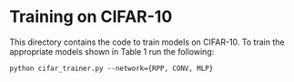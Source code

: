 # Training on CIFAR-10

This directory contains the code to train models on CIFAR-10. To train the appropriate models shown in Table 1 run the following:
```{bash}
python cifar_trainer.py --network={RPP, CONV, MLP}
```
